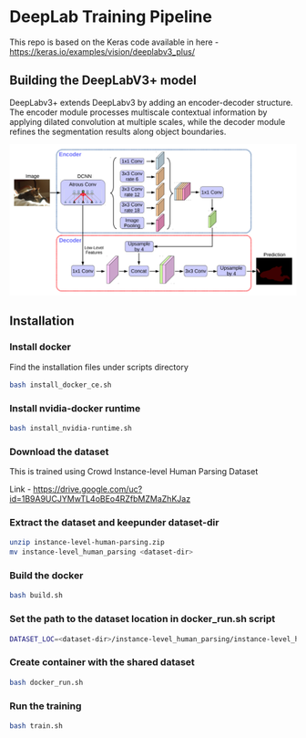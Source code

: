 # DeepLab Training Pipeline

This repo is based on the Keras code available in here - https://keras.io/examples/vision/deeplabv3_plus/

## Building the DeepLabV3+ model

DeepLabv3+ extends DeepLabv3 by adding an encoder-decoder structure. The encoder module processes multiscale contextual
information by applying dilated convolution at multiple scales, while the decoder module refines the segmentation
results along object boundaries.

![image missing](assets/deeplabv3_plus_diagram.png "DeepLabV3 Diagram")

## Installation

### Install docker

Find the installation files under scripts directory

```bash
bash install_docker_ce.sh
```

### Install nvidia-docker runtime

```bash
bash install_nvidia-runtime.sh
```

### Download the dataset

This is trained using Crowd Instance-level Human Parsing Dataset

Link - https://drive.google.com/uc?id=1B9A9UCJYMwTL4oBEo4RZfbMZMaZhKJaz

### Extract the dataset and keepunder dataset-dir

```bash
unzip instance-level-human-parsing.zip
mv instance-level_human_parsing <dataset-dir>
```

### Build the docker

```bash
bash build.sh
```

### Set the path to the dataset location in docker_run.sh script

```bash
DATASET_LOC=<dataset-dir>/instance-level_human_parsing/instance-level_human_parsing
```

### Create container with the shared dataset

```bash
bash docker_run.sh
```

### Run the training

```bash
bash train.sh
```
